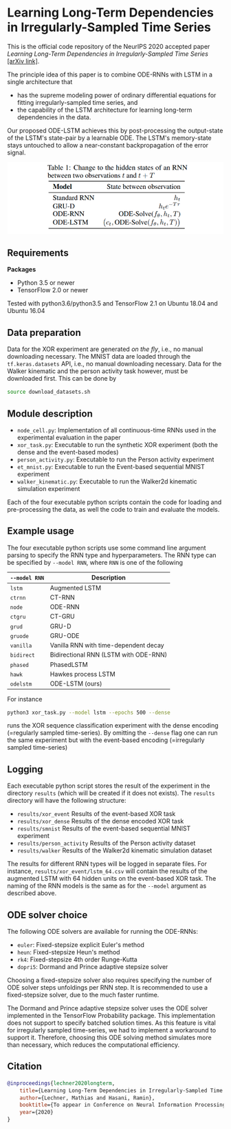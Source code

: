 # Learning Long-Term Dependencies in Irregularly-Sampled Time Series

This is the official code repository of the NeurIPS 2020 accepted paper *Learning Long-Term Dependencies in Irregularly-Sampled Time Series* [[arXiv link]](https://arxiv.org/pdf/2006.04418.pdf).

The principle idea of this paper is to combine ODE-RNNs with LSTM in a single architecture that 

- has the supreme modeling power of ordinary differential equations for fitting irregularly-sampled time series, and
- the capability of the LSTM architecture for learning long-term dependencies in the data.

Our proposed ODE-LSTM achieves this by post-processing the output-state of the LSTM's state-pair by a learnable ODE.  The LSTM's memory-state stays untouched to allow a near-constant backpropagation of the error signal. 

![alt](misc/state_table.png)

## Requirements

**Packages**
- Python 3.5 or newer
- TensorFlow 2.0 or newer

Tested with python3.6/python3.5 and TensorFlow 2.1 on Ubuntu 18.04 and Ubuntu 16.04

## Data preparation

Data for the XOR experiment are generated *on the fly*, i.e., no manual downloading necessary.
The MNIST data are loaded through the ```tf.keras.datasets``` API, i.e., no manual downloading necessary.
Data for the Walker kinematic and the person activity task however, must be downloaded first. 
This can be done by 

```bash
source download_datasets.sh
```


## Module description

- ```node_cell.py```: Implementation of all continuous-time RNNs used in the experimental evaluation in the paper
- ```xor_task.py```: Executable to run the synthetic XOR experiment (both the dense and the event-based modes)
- ```person_activity.py```: Executable to run the Person activity experiment
- ```et_mnist.py```: Executable to run the Event-based sequential MNIST experiment
- ```walker_kinematic.py```: Executable to run the Walker2d kinematic simulation experiment

Each of the four executable python scripts contain the code for loading and pre-processing the data, as well the code to train and evaluate the models.

## Example usage

The four executable python scripts use some command line argument parsing to specify the RNN type and hyperparameters.
The RNN type can be specified by ```--model RNN```, where ```RNN``` is one of the following

| ```--model RNN``` | Description                           |
| ----------------- | ------------------------------------- |
| ```lstm```        | Augmented LSTM                        |
| ```ctrnn```       | CT-RNN                                |
| ```node```        | ODE-RNN                               |
| ```ctgru```       | CT-GRU                                |
| ```grud```        | GRU-D                                 |
| ```gruode```      | GRU-ODE                               |
| ```vanilla```     | Vanilla RNN with time-dependent decay |
| ```bidirect```    | Bidirectional RNN (LSTM with ODE-RNN) |
| ```phased```      | PhasedLSTM                            |
| ```hawk```        | Hawkes process LSTM                   |
| ```odelstm```     | ODE-LSTM (ours)                       |


For instance

```bash
python3 xor_task.py --model lstm --epochs 500 --dense
```

runs the XOR sequence classification experiment with the dense encoding (=regularly sampled time-series).
By omitting the ```--dense``` flag one can run the same experiment but with the event-based encoding (=irregularly sampled time-series)

## Logging

Each executable python script stores the result of the experiment in the directory ```results``` (which will be created if it does not exists).
The ```results``` directory will have the following structure:

- ```results/xor_event``` Results of the event-based XOR task
- ```results/xor_dense``` Results of the dense encoded XOR task
- ```results/smnist``` Results of the event-based sequential MNIST experiment
- ```results/person_activity``` Results of the Person activity dataset
- ```results/walker``` Results of the Walker2d kinematic simulation dataset

The results for different RNN types will be logged in separate files.
For instance, ```results/xor_event/lstm_64.csv``` will contain the results of the augmented LSTM with 64 hidden units on the event-based XOR task. The naming of the RNN models is the same as for the ```--model``` argument as described above.

## ODE solver choice

The following ODE solvers are available for running the ODE-RNNs:

- ```euler```: Fixed-stepsize explicit Euler's method
- ```heun```: Fixed-stepsize Heun's method
- ```rk4```: Fixed-stepsize 4th order Runge-Kutta
- ```dopri5```: Dormand and Prince adaptive stepsize solver

Choosing a fixed-stepsize solver also requires specifying the number of ODE solver steps unfoldings per RNN step.
It is recommended to use a fixed-stepsize solver, due to the much faster runtime.

The Dormand and Prince adaptive stepsize solver uses the ODE solver implemented in the TensorFlow Probability package. This implementation does not support to specify batched solution times. As this feature is vital for irregularly sampled time-series, we had to implement a workaround to support it. Therefore, choosing this ODE solving method simulates more than necessary, which reduces the computational efficiency. 

## Citation

```bibtex
@inproceedings{lechner2020longterm,
	title={Learning Long-Term Dependencies in Irregularly-Sampled Time Series},
	author={Lechner, Mathias and Hasani, Ramin},
	booktitle={To appear in Conference on Neural Information Processing Systems (NeurIPS)},
	year={2020}
}
```
